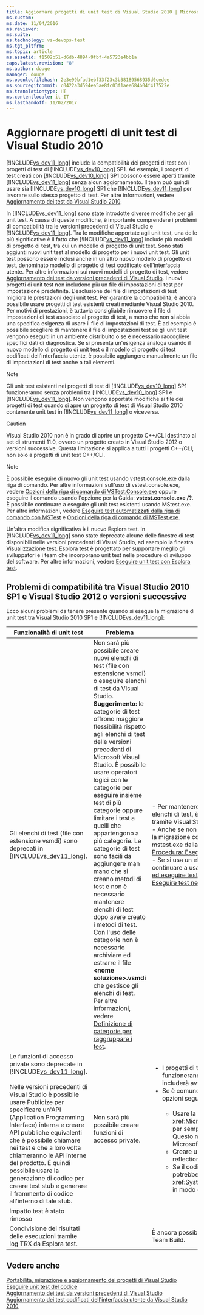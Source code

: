 ```yaml
---
title: Aggiornare progetti di unit test di Visual Studio 2010 | Microsoft Docs
ms.custom: 
ms.date: 11/04/2016
ms.reviewer: 
ms.suite: 
ms.technology: vs-devops-test
ms.tgt_pltfrm: 
ms.topic: article
ms.assetid: f1502b51-d6db-4894-9fbf-4a5723e4bb1a
caps.latest.revision: "8"
ms.author: douge
manager: douge
ms.openlocfilehash: 2e3e99bfad1ebf33f23c3b38189568935d0cedee
ms.sourcegitcommit: c0422a3d594ea5ae8fc03f1aee684b04f417522e
ms.translationtype: HT
ms.contentlocale: it-IT
ms.lasthandoff: 11/02/2017
---
```

# <a name="upgrade-visual-studio-2010-unit-test-projects"></a>Aggiornare progetti di unit test di Visual Studio 2010
[!INCLUDE[vs_dev11_long](../data-tools/includes/vs_dev11_long_md.md)] include la compatibilità dei progetti di test con i progetti di test di [!INCLUDE[vs_dev10_long](../code-quality/includes/vs_dev10_long_md.md)] SP1. Ad esempio, i progetti di test creati con [!INCLUDE[vs_dev10_long](../code-quality/includes/vs_dev10_long_md.md)] SP1 possono essere aperti tramite [!INCLUDE[vs_dev11_long](../data-tools/includes/vs_dev11_long_md.md)] senza alcun aggiornamento. Il team può quindi usare sia [!INCLUDE[vs_dev10_long](../code-quality/includes/vs_dev10_long_md.md)] SP1 che [!INCLUDE[vs_dev11_long](../data-tools/includes/vs_dev11_long_md.md)] per lavorare sullo stesso progetto di test. Per altre informazioni, vedere [Aggiornamento dei test da Visual Studio 2010](http://msdn.microsoft.com/en-us/e9c8b7f6-bd72-448e-8edb-d090dcc5cf52).  
  
 In [!INCLUDE[vs_dev11_long](../data-tools/includes/vs_dev11_long_md.md)] sono state introdotte diverse modifiche per gli unit test. A causa di queste modifiche, è importante comprendere i problemi di compatibilità tra le versioni precedenti di Visual Studio e [!INCLUDE[vs_dev11_long](../data-tools/includes/vs_dev11_long_md.md)]. Tra le modifiche apportate agli unit test, una delle più significative è il fatto che [!INCLUDE[vs_dev11_long](../data-tools/includes/vs_dev11_long_md.md)] include più modelli di progetto di test, tra cui un modello di progetto di unit test. Sono stati aggiunti nuovi unit test al modello di progetto per i nuovi unit test. Gli unit test possono essere inclusi anche in un altro nuovo modello di progetto di test, denominato modello di progetto di test codificato dell'interfaccia utente. Per altre informazioni sui nuovi modelli di progetto di test, vedere [Aggiornamento dei test da versioni precedenti di Visual Studio](http://msdn.microsoft.com/en-us/e9c8b7f6-bd72-448e-8edb-d090dcc5cf52). I nuovi progetti di unit test non includono più un file di impostazioni di test per impostazione predefinita. L'esclusione del file di impostazioni di test migliora le prestazioni degli unit test. Per garantire la compatibilità, è ancora possibile usare progetti di test esistenti creati mediante Visual Studio 2010. Per motivi di prestazioni, è tuttavia consigliabile rimuovere il file di impostazioni di test associato al progetto di test, a meno che non si abbia una specifica esigenza di usare il file di impostazioni di test. È ad esempio è possibile scegliere di mantenere il file di impostazioni test se gli unit test vengono eseguiti in un ambiente distribuito o se è necessario raccogliere specifici dati di diagnostica. Se si presenta un'esigenza analoga usando il nuovo modello di progetto di unit test o il modello di progetto di test codificati dell'interfaccia utente, è possibile aggiungere manualmente un file di impostazioni di test anche a tali elementi.  
  
> [!NOTE]
>  Gli unit test esistenti nei progetti di test di [!INCLUDE[vs_dev10_long](../code-quality/includes/vs_dev10_long_md.md)] SP1 funzioneranno senza problemi tra [!INCLUDE[vs_dev10_long](../code-quality/includes/vs_dev10_long_md.md)] SP1 e [!INCLUDE[vs_dev11_long](../data-tools/includes/vs_dev11_long_md.md)]. Non vengono apportate modifiche ai file dei progetti di test quando si apre un progetto di test di Visual Studio 2010 contenente unit test in [!INCLUDE[vs_dev11_long](../data-tools/includes/vs_dev11_long_md.md)] o viceversa.  
  
> [!CAUTION]
>  Visual Studio 2010 non è in grado di aprire un progetto C++/CLI destinato al set di strumenti 11.0, ovvero un progetto creato in Visual Studio 2012 o versioni successive. Questa limitazione si applica a tutti i progetti C++/CLI, non solo a progetti di unit test C++/CLI.  
  
> [!NOTE]
>  È possibile eseguire di nuovo gli unit test usando vstest.console.exe dalla riga di comando. Per altre informazioni sull'uso di vstest.console.exe, vedere [Opzioni della riga di comando di VSTest.Console.exe](/devops-test-docs/test/vstest-console-exe-command-line-options) oppure eseguire il comando usando l'opzione per la Guida: **vstest.console.exe /?**. È possibile continuare a eseguire gli unit test esistenti usando MStest.exe. Per altre informazioni, vedere [Eseguire test automatizzati dalla riga di comando con MSTest](/devops-test-docs/test/run-automated-tests-from-the-command-line-using-mstest) e [Opzioni della riga di comando di MSTest.exe](/devops-test-docs/test/mstest-exe-command-line-options).  
  
 Un'altra modifica significativa è il nuovo Esplora test. In [!INCLUDE[vs_dev11_long](../data-tools/includes/vs_dev11_long_md.md)] sono state deprecate alcune delle finestre di test disponibili nelle versioni precedenti di Visual Studio, ad esempio la finestra Visualizzazione test. Esplora test è progettato per supportare meglio gli sviluppatori e i team che incorporano unit test nelle procedure di sviluppo del software. Per altre informazioni, vedere [Eseguire unit test con Esplora test](../test/run-unit-tests-with-test-explorer.md).  
  
## <a name="compatibility-issues-between-visual-studio-2010-sp1-and-visual-studio-2012-or-later"></a>Problemi di compatibilità tra Visual Studio 2010 SP1 e Visual Studio 2012 o versioni successive  
 Ecco alcuni problemi da tenere presente quando si esegue la migrazione di unit test tra Visual Studio 2010 SP1 e [!INCLUDE[vs_dev11_long](../data-tools/includes/vs_dev11_long_md.md)]:  
  
|Funzionalità di unit test|Problema|Soluzione|  
|-----------------------------|-----------|--------------|  
|Gli elenchi di test (file con estensione vsmdi) sono deprecati in [!INCLUDE[vs_dev11_long](../data-tools/includes/vs_dev11_long_md.md)].|Non sarà più possibile creare nuovi elenchi di test (file con estensione vsmdi) o eseguire elenchi di test da Visual Studio. **Suggerimento:** le categorie di test offrono maggiore flessibilità rispetto agli elenchi di test delle versioni precedenti di Microsoft Visual Studio. È possibile usare operatori logici con le categorie per eseguire insieme test di più categorie oppure limitare i test a quelli che appartengono a più categorie. Le categorie di test sono facili da aggiungere man mano che si creano metodi di test e non è necessario mantenere elenchi di test dopo avere creato i metodi di test. Con l'uso delle categorie non è necessario archiviare ed estrarre il file **\<nome soluzione>.vsmdi** che gestisce gli elenchi di test. Per altre informazioni, vedere [Definizione di categorie per raggruppare i test](/devops-test-docs/test/defining-test-categories-to-group-your-tests).|- Per mantenere la compatibilità con i progetti di test esistenti che usano elenchi di test, è ancora possibile modificare i file con estensione vsmdi tramite Visual Studio.<br />- Anche se non è possibile eseguire gli elenchi di test da cui si è eseguita la migrazione con Visual Studio, è ancora possibile eseguirli usando mstest.exe dalla riga di comando. Per altre informazioni, vedere [Procedura: Eseguire test automatizzati dalla riga di comando con MSTest](/devops-test-docs/test/run-automated-tests-from-the-command-line-using-mstest)<br />-   Se si usa un elenco di test nella definizione di compilazione, è possibile continuare a usarlo. Per altre informazioni, vedere [Procedura: configurare ed eseguire test pianificati dopo avere compilato l'applicazione](http://msdn.microsoft.com/en-us/32acfeb1-b1aa-4afb-8cfe-cc209e6183fd) ed [Eseguire test nel processo di compilazione](http://msdn.microsoft.com/Library/d05743a1-c5cf-447e-bed9-bed3cb595e38).|  
|Le funzioni di accesso private sono deprecate in [!INCLUDE[vs_dev11_long](../data-tools/includes/vs_dev11_long_md.md)].<br /><br /> Nelle versioni precedenti di Visual Studio è possibile usare Publicize per specificare un'API (Application Programming Interface) interna e creare API pubbliche equivalenti che è possibile chiamare nei test e che a loro volta chiameranno le API interne del prodotto. È quindi possibile usare la generazione di codice per creare test stub e generare il frammento di codice all'interno di tale stub.|Non sarà più possibile creare funzioni di accesso private.|<ul><li>I progetti di test di Visual Studio 2010 verranno compilati e funzioneranno in [!INCLUDE[vs_dev11_long](../data-tools/includes/vs_dev11_long_md.md)]. La compilazione includerà avvisi di output.</li><li>Se è comunque necessario testare le API interne, sono disponibili le opzioni seguenti:<br /><br /> <ul><li>Usare la classe <xref:Microsoft.VisualStudio.TestTools.UnitTesting.PrivateObject> per semplificare l'accesso alle API interne e private nel codice. Questo metodo è disponibile nell'assembly Microsoft.VisualStudio.QualityTools.UnitTestFramework.dll.</li><li>Creare un framework di reflection in grado di effettuare la reflection del codice per l'accesso alle API interne o private.</li><li>Se il codice a cui si sta tentando di accedere è interno, si potrebbe essere in grado di accedere all'API tramite <xref:System.Runtime.CompilerServices.InternalsVisibleToAttribute>, in modo da garantire al codice di test l'accesso alle API interne.</li></ul></li></ul>|  
|Impatto test è stato rimosso|||  
|Condivisione dei risultati delle esecuzioni tramite log TRX da Esplora test.||È ancora possibile ottenere i log TRX sia dalla riga di comando che da Team Build.|  
  
## <a name="see-also"></a>Vedere anche  
 [Portabilità, migrazione e aggiornamento dei progetti di Visual Studio](../porting/port-migrate-and-upgrade-visual-studio-projects.md)   
 [Eseguire unit test del codice](../test/unit-test-your-code.md)   
 [Aggiornamento dei test da versioni precedenti di Visual Studio](http://msdn.microsoft.com/en-us/e9c8b7f6-bd72-448e-8edb-d090dcc5cf52)   
 [Aggiornamento dei test codificati dell'interfaccia utente da Visual Studio 2010](../test/upgrading-coded-ui-tests-from-visual-studio-2010.md)

